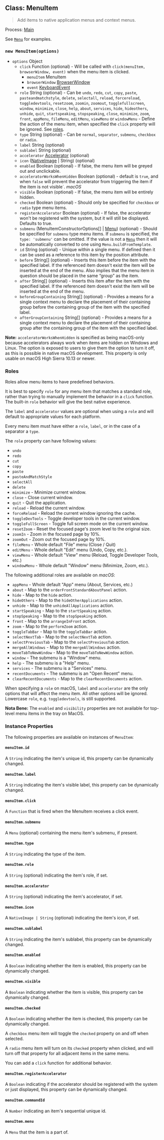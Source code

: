## Class: MenuItem

> Add items to native application menus and context menus.

Process: [Main](../glossary.md#main-process)

See [`Menu`](menu.md) for examples.

### `new MenuItem(options)`

* `options` Object
  * `click` Function (optional) - Will be called with
    `click(menuItem, browserWindow, event)` when the menu item is clicked.
    * `menuItem` MenuItem
    * `browserWindow` [BrowserWindow](browser-window.md)
    * `event` [KeyboardEvent](structures/keyboard-event.md)
  * `role` String (optional) - Can be `undo`, `redo`, `cut`, `copy`, `paste`, `pasteandmatchstyle`, `delete`, `selectall`, `reload`, `forcereload`, `toggledevtools`, `resetzoom`, `zoomin`, `zoomout`, `togglefullscreen`, `window`, `minimize`, `close`, `help`, `about`, `services`, `hide`, `hideothers`, `unhide`, `quit`, `startspeaking`, `stopspeaking`, `close`, `minimize`, `zoom`, `front`, `appMenu`, `fileMenu`, `editMenu`, `viewMenu` or `windowMenu` - Define the action of the menu item, when specified the
    `click` property will be ignored. See [roles](#roles).
  * `type` String (optional) - Can be `normal`, `separator`, `submenu`, `checkbox` or
    `radio`.
  * `label` String (optional)
  * `sublabel` String (optional)
  * `accelerator` [Accelerator](accelerator.md) (optional)
  * `icon` ([NativeImage](native-image.md) | String) (optional)
  * `enabled` Boolean (optional) - If false, the menu item will be greyed out and
    unclickable.
  * `acceleratorWorksWhenHidden` Boolean (optional) - default is `true`, and when `false` will prevent the accelerator from triggering the item if the item is not visible`. _macOS_
  * `visible` Boolean (optional) - If false, the menu item will be entirely hidden.
  * `checked` Boolean (optional) - Should only be specified for `checkbox` or `radio` type
    menu items.
  * `registerAccelerator` Boolean (optional) - If false, the accelerator won't be registered
    with the system, but it will still be displayed. Defaults to true.
  * `submenu` (MenuItemConstructorOptions[] | [Menu](menu.md)) (optional) - Should be specified
    for `submenu` type menu items. If `submenu` is specified, the `type: 'submenu'` can be omitted.
    If the value is not a [`Menu`](menu.md) then it will be automatically converted to one using
    `Menu.buildFromTemplate`.
  * `id` String (optional) - Unique within a single menu. If defined then it can be used
    as a reference to this item by the position attribute.
  * `before` String[] (optional) - Inserts this item before the item with the specified label. If
    the referenced item doesn't exist the item will be inserted at the end of  the menu. Also implies
    that the menu item in question should be placed in the same “group” as the item.
  * `after` String[] (optional) - Inserts this item after the item with the specified label. If the
    referenced item doesn't exist the item will be inserted at the end of
    the menu.
  * `beforeGroupContaining` String[] (optional) - Provides a means for a single context menu to declare
    the placement of their containing group before the containing group of the item
    with the specified label.
  * `afterGroupContaining` String[] (optional) - Provides a means for a single context menu to declare
    the placement of their containing group after the containing group of the item
    with the specified label.

**Note:** `acceleratorWorksWhenHidden` is specified as being macOS-only because accelerators always work when items are hidden on Windows and Linux. The option is exposed to users to give them the option to turn it off, as this is possible in native macOS development. This property is only usable on macOS High Sierra 10.13 or newer.

### Roles

Roles allow menu items to have predefined behaviors.

It is best to specify `role` for any menu item that matches a standard role,
rather than trying to manually implement the behavior in a `click` function.
The built-in `role` behavior will give the best native experience.

The `label` and `accelerator` values are optional when using a `role` and will
default to appropriate values for each platform.

Every menu item must have either a `role`, `label`, or in the case of a separator
a `type`.

The `role` property can have following values:

* `undo`
* `redo`
* `cut`
* `copy`
* `paste`
* `pasteAndMatchStyle`
* `selectAll`
* `delete`
* `minimize` - Minimize current window.
* `close` - Close current window.
* `quit` - Quit the application.
* `reload` - Reload the current window.
* `forceReload` - Reload the current window ignoring the cache.
* `toggleDevTools` - Toggle developer tools in the current window.
* `toggleFullScreen` - Toggle full screen mode on the current window.
* `resetZoom` - Reset the focused page's zoom level to the original size.
* `zoomIn` - Zoom in the focused page by 10%.
* `zoomOut` - Zoom out the focused page by 10%.
* `fileMenu` - Whole default "File" menu (Close / Quit)
* `editMenu` - Whole default "Edit" menu (Undo, Copy, etc.).
* `viewMenu` - Whole default "View" menu (Reload, Toggle Developer Tools, etc.)
* `windowMenu` - Whole default "Window" menu (Minimize, Zoom, etc.).

The following additional roles are available on _macOS_:

* `appMenu` - Whole default "App" menu (About, Services, etc.)
* `about` - Map to the `orderFrontStandardAboutPanel` action.
* `hide` - Map to the `hide` action.
* `hideOthers` - Map to the `hideOtherApplications` action.
* `unhide` - Map to the `unhideAllApplications` action.
* `startSpeaking` - Map to the `startSpeaking` action.
* `stopSpeaking` - Map to the `stopSpeaking` action.
* `front` - Map to the `arrangeInFront` action.
* `zoom` - Map to the `performZoom` action.
* `toggleTabBar` - Map to the `toggleTabBar` action.
* `selectNextTab` - Map to the `selectNextTab` action.
* `selectPreviousTab` - Map to the `selectPreviousTab` action.
* `mergeAllWindows` - Map to the `mergeAllWindows` action.
* `moveTabToNewWindow` - Map to the `moveTabToNewWindow` action.
* `window` - The submenu is a "Window" menu.
* `help` - The submenu is a "Help" menu.
* `services` - The submenu is a "Services" menu.
* `recentDocuments` - The submenu is an "Open Recent" menu.
* `clearRecentDocuments` - Map to the `clearRecentDocuments` action.

When specifying a `role` on macOS, `label` and `accelerator` are the only
options that will affect the menu item. All other options will be ignored.
Lowercase `role`, e.g. `toggledevtools`, is still supported.

**Nota Bene:** The `enabled` and `visibility` properties are not available for top-level menu items in the tray on MacOS.

### Instance Properties

The following properties are available on instances of `MenuItem`:

#### `menuItem.id`

A `String` indicating the item's unique id, this property can be
dynamically changed.

#### `menuItem.label`

A `String` indicating the item's visible label, this property can be
dynamically changed.

#### `menuItem.click`

A `Function` that is fired when the MenuItem receives a click event.

#### `menuItem.submenu`

A `Menu` (optional) containing the menu
item's submenu, if present.

#### `menuItem.type`

A `String` indicating the type of the item.

#### `menuItem.role`

A `String` (optional) indicating the item's role, if set.

#### `menuItem.accelerator`

A `String` (optional) indicating the item's accelerator, if set.

#### `menuItem.icon`

A `NativeImage | String` (optional) indicating the
item's icon, if set.

#### `menuItem.sublabel`

A `String` indicating the item's sublabel, this property can be dynamically changed.

#### `menuItem.enabled`

A `Boolean` indicating whether the item is enabled, this property can be
dynamically changed.

#### `menuItem.visible`

A `Boolean` indicating whether the item is visible, this property can be
dynamically changed.

#### `menuItem.checked`

A `Boolean` indicating whether the item is checked, this property can be
dynamically changed.

A `checkbox` menu item will toggle the `checked` property on and off when
selected.

A `radio` menu item will turn on its `checked` property when clicked, and
will turn off that property for all adjacent items in the same menu.

You can add a `click` function for additional behavior.

#### `menuItem.registerAccelerator`

A `Boolean` indicating if the accelerator should be registered with the
system or just displayed, this property can be dynamically changed.

#### `menuItem.commandId`

A `Number` indicating an item's sequential unique id.

#### `menuItem.menu`

A `Menu` that the item is a part of.
